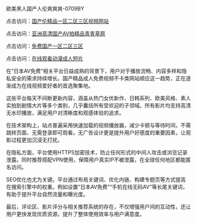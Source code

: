 欧美黑人国产人伦爽爽爽-0709BY

点击访问：<a href="https://heiliaoga6s9v.pages.dev">国产伦精品一区二区三区视频网站</a>

点击访问：<a href="https://heiliaozj3tjd.pages.dev">亚洲高清国产AV拍精品青青草原</a>

点击访问：<a href="https://heiliaoxqkkct.pages.dev">免费国产一区二区三区</a>

点击访问：<a href="https://heiliaoow5kzm.pages.dev">在线观看动漫成人短片</a>

在“日本AV免费”相关平台日益成熟的背景下，用户对于播放流畅、内容多样和隐私安全的需求持续增长。国产精品成人免费视频不卡类网站顺应这一趋势，正在逐渐成为在线视频爱好者的首选聚集地。

这些平台每天不间断更新内容，涵盖从热门女优新作、日韩系列、欧美风格、素人实拍到剧情大片等多个类别，几乎囊括所有受欢迎的子领域。所有影片均支持高清无水印播放，满足用户对清晰度和观感体验的追求。

在技术架构上，站点普遍采用快速加载的视频播放器，减少卡顿与等待时间，不需跳转页面、无需登录即可观看。无广告设计更是提升用户好感度的重要因素，让观影过程更加沉浸无打扰。

在隐私方面，平台使用HTTPS加密技术，防止任何形式的中间人攻击或浏览记录泄露。同时推荐搭配VPN使用，保障用户真实IP不被泄露，在全球任何地区都能匿名访问。

SEO优化也尤为关键。平台通过布局关键词、优化内链、构建专题页等方式提高在搜索引擎中的权重。例如设置“日本AV免费”“手机在线无码AV”等长尾关键词，有助于提升平台自然流量和曝光度。

最后，评论区、影片评分与相关推荐系统的存在，不仅增强用户间的互动性，还让用户更快发现优质资源，提升了整体使用效率与用户满意度。

<span style="display:none;">[Canonical link]( https://github.com/biyu220012/194853 ）</span>
